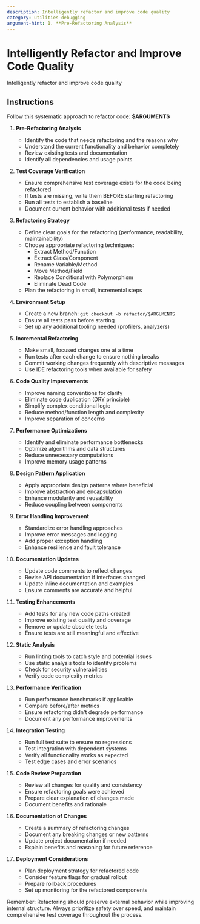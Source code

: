```yaml
---
description: Intelligently refactor and improve code quality
category: utilities-debugging
argument-hint: 1. **Pre-Refactoring Analysis**
---
```


# Intelligently Refactor and Improve Code Quality

Intelligently refactor and improve code quality

## Instructions

Follow this systematic approach to refactor code: **$ARGUMENTS**

1. **Pre-Refactoring Analysis**
   - Identify the code that needs refactoring and the reasons why
   - Understand the current functionality and behavior completely
   - Review existing tests and documentation
   - Identify all dependencies and usage points

2. **Test Coverage Verification**
   - Ensure comprehensive test coverage exists for the code being refactored
   - If tests are missing, write them BEFORE starting refactoring
   - Run all tests to establish a baseline
   - Document current behavior with additional tests if needed

3. **Refactoring Strategy**
   - Define clear goals for the refactoring (performance, readability, maintainability)
   - Choose appropriate refactoring techniques:
     - Extract Method/Function
     - Extract Class/Component
     - Rename Variable/Method
     - Move Method/Field
     - Replace Conditional with Polymorphism
     - Eliminate Dead Code
   - Plan the refactoring in small, incremental steps

4. **Environment Setup**
   - Create a new branch: `git checkout -b refactor/$ARGUMENTS`
   - Ensure all tests pass before starting
   - Set up any additional tooling needed (profilers, analyzers)

5. **Incremental Refactoring**
   - Make small, focused changes one at a time
   - Run tests after each change to ensure nothing breaks
   - Commit working changes frequently with descriptive messages
   - Use IDE refactoring tools when available for safety

6. **Code Quality Improvements**
   - Improve naming conventions for clarity
   - Eliminate code duplication (DRY principle)
   - Simplify complex conditional logic
   - Reduce method/function length and complexity
   - Improve separation of concerns

7. **Performance Optimizations**
   - Identify and eliminate performance bottlenecks
   - Optimize algorithms and data structures
   - Reduce unnecessary computations
   - Improve memory usage patterns

8. **Design Pattern Application**
   - Apply appropriate design patterns where beneficial
   - Improve abstraction and encapsulation
   - Enhance modularity and reusability
   - Reduce coupling between components

9. **Error Handling Improvement**
   - Standardize error handling approaches
   - Improve error messages and logging
   - Add proper exception handling
   - Enhance resilience and fault tolerance

10. **Documentation Updates**
    - Update code comments to reflect changes
    - Revise API documentation if interfaces changed
    - Update inline documentation and examples
    - Ensure comments are accurate and helpful

11. **Testing Enhancements**
    - Add tests for any new code paths created
    - Improve existing test quality and coverage
    - Remove or update obsolete tests
    - Ensure tests are still meaningful and effective

12. **Static Analysis**
    - Run linting tools to catch style and potential issues
    - Use static analysis tools to identify problems
    - Check for security vulnerabilities
    - Verify code complexity metrics

13. **Performance Verification**
    - Run performance benchmarks if applicable
    - Compare before/after metrics
    - Ensure refactoring didn't degrade performance
    - Document any performance improvements

14. **Integration Testing**
    - Run full test suite to ensure no regressions
    - Test integration with dependent systems
    - Verify all functionality works as expected
    - Test edge cases and error scenarios

15. **Code Review Preparation**
    - Review all changes for quality and consistency
    - Ensure refactoring goals were achieved
    - Prepare clear explanation of changes made
    - Document benefits and rationale

16. **Documentation of Changes**
    - Create a summary of refactoring changes
    - Document any breaking changes or new patterns
    - Update project documentation if needed
    - Explain benefits and reasoning for future reference

17. **Deployment Considerations**
    - Plan deployment strategy for refactored code
    - Consider feature flags for gradual rollout
    - Prepare rollback procedures
    - Set up monitoring for the refactored components

Remember: Refactoring should preserve external behavior while improving internal structure. Always prioritize safety over speed, and maintain comprehensive test coverage throughout the process.